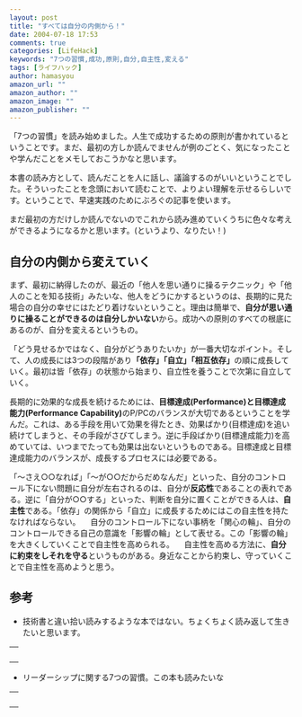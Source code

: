 ```yaml
---
layout: post
title: "すべては自分の内側から！"
date: 2004-07-18 17:53
comments: true
categories: [LifeHack]
keywords: "7つの習慣,成功,原則,自分,自主性,変える"
tags: [ライフハック]
author: hamasyou
amazon_url: ""
amazon_author: ""
amazon_image: ""
amazon_publisher: ""
---
```


<p>
<a href="http://www.amazon.co.jp/exec/obidos/ASIN/4906638015/sorehabooks-22" rel="external nofollow"></a>
</p>

「7つの習慣」を読み始めました。人生で成功するための原則が書かれているということです。まだ、最初の方しか読んでませんが例のごとく、気になったことや学んだことをメモしておこうかなと思います。

本書の読み方として、読んだことを人に話し、議論するのがいいということでした。そういったことを念頭において読むことで、よりよい理解を示せるらしいです。ということで、早速実践のためにぶろぐの記事を使います。　

まだ最初の方だけしか読んでないのでこれから読み進めていくうちに色々な考えができるようになるかと思います。(というより、なりたい！)


<!-- more -->

<h2>自分の内側から変えていく</h2>

まず、最初に納得したのが、最近の「他人を思い通りに操るテクニック」や「他人のことを知る技術」みたいな、他人をどうにかするというのは、長期的に見た場合の自分の幸せにはたどり着けないということ。理由は簡単で、<b>自分が思い通りに操ることができるのは自分しかいない</b>から。成功への原則のすべての根底にあるのが、自分を変えるというもの。

「どう見せるかではなく、自分がどうありたいか」が一番大切なポイント。そして、人の成長には3つの段階があり<b>「依存」「自立」「相互依存」</b>の順に成長していく。最初は皆「依存」の状態から始まり、自立性を養うことで次第に自立していく。

長期的に効果的な成長を続けるためには、<b>目標達成(Performance)と目標達成能力(Performance Capability)</b>のP/PCのバランスが大切であるということを学んだ。これは、ある手段を用いて効果を得たとき、効果ばかり(目標達成)を追い続けてしまうと、その手段がさびてしまう。逆に手段ばかり(目標達成能力)を高めていては、いつまでたっても効果は出ないというものである。目標達成と目標達成能力のバランスが、成長するプロセスには必要である。

「〜さえ○○なれば」「〜が○○だからだめなんだ」といった、自分のコントロール下にない問題に自分が左右されるのは、自分が<b>反応性</b>であることの表れである。逆に「自分が○○する」といった、判断を自分に置くことができる人は、<b>自主性</b>である。「依存」の関係から「自立」に成長するためにはこの自主性を持たなければならない。
　自分のコントロール下にない事柄を「関心の輪」、自分のコントロールできる自己の意識を「影響の輪」として表せる。この「影響の輪」を大きくしていくことで自主性を高められる。
　自主性を高める方法に、<b>自分に約束をしそれを守る</b>というものがある。身近なことから約束し、守っていくことで自主性を高めようと思う。

<h2>参考</h2>

+ 技術書と違い拾い読みするような本ではない。ちょくちょく読み返して生きたいと思います。
<div class="rakuten"><table border="0" cellpadding="5" width="400"><tr><td valign="top"><a href="http://www.amazon.co.jp/exec/obidos/ASIN/4906638112/sorehabooks-22/" rel="external nofollow"></a><br /></td></tr></table>
</div>

+ リーダーシップに関する7つの習慣。この本も読みたいな
<div class="rakuten"><table border="0" cellpadding="5" width="400"><tr><td valign="top"><a href="http://www.amazon.co.jp/exec/obidos/ASIN/4906638260/sorehabooks-22/" rel="external nofollow"></a><br /></td></tr></table>
</div>




